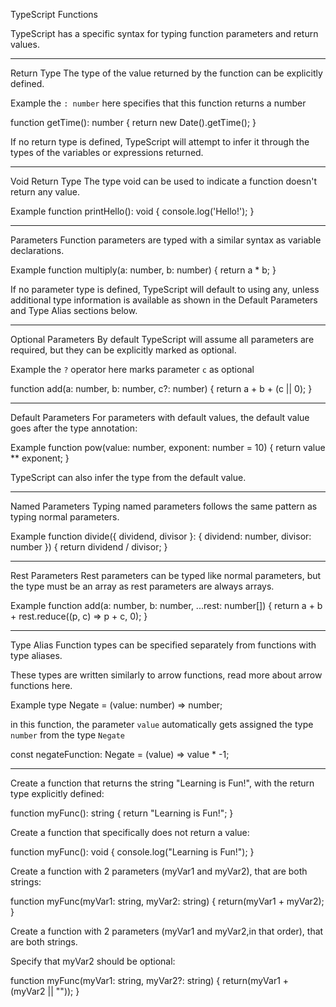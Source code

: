TypeScript Functions

TypeScript has a specific syntax for typing function parameters and return values.


________________________________________________________________________

Return Type
The type of the value returned by the function can be explicitly defined.

Example
the `: number` here specifies that this function returns a number

function getTime(): number {
  return new Date().getTime();
}

If no return type is defined, TypeScript will attempt to infer it through the types of the variables or expressions returned.


________________________________________________________________________

Void Return Type
The type void can be used to indicate a function doesn't return any value.

Example
function printHello(): void {
  console.log('Hello!');
}


________________________________________________________________________

Parameters
Function parameters are typed with a similar syntax as variable declarations.

Example
function multiply(a: number, b: number) {
  return a * b;
}

If no parameter type is defined, TypeScript will default to using any, unless additional type information is available as shown in the Default Parameters and Type Alias sections below.


________________________________________________________________________

Optional Parameters
By default TypeScript will assume all parameters are required, but they can be explicitly marked as optional.

Example
the `?` operator here marks parameter `c` as optional

function add(a: number, b: number, c?: number) {
  return a + b + (c || 0);
}


________________________________________________________________________

Default Parameters
For parameters with default values, the default value goes after the type annotation:

Example
function pow(value: number, exponent: number = 10) {
  return value ** exponent;
}

TypeScript can also infer the type from the default value.


________________________________________________________________________

Named Parameters
Typing named parameters follows the same pattern as typing normal parameters.

Example
function divide({ dividend, divisor }: { dividend: number, divisor: number }) {
  return dividend / divisor;
}


________________________________________________________________________

Rest Parameters
Rest parameters can be typed like normal parameters, but the type must be an array as rest parameters are always arrays.

Example
function add(a: number, b: number, ...rest: number[]) {
  return a + b + rest.reduce((p, c) => p + c, 0);
}


________________________________________________________________________

Type Alias
Function types can be specified separately from functions with type aliases.

These types are written similarly to arrow functions, read more about arrow functions here.

Example
type Negate = (value: number) => number;

in this function, the parameter `value` automatically gets assigned 
the type `number` from the type `Negate`

const negateFunction: Negate = (value) => value * -1;


________________________________________________________________________





Create a function that returns the string "Learning is Fun!", with the return type explicitly defined:


function myFunc(): string {
  return
 "Learning is Fun!";
}




Create a function that specifically does not return a value:


function myFunc(): void {
  console.log("Learning is Fun!");
}





Create a function with 2 parameters (myVar1 and myVar2), that are both strings:


function myFunc(myVar1: string, myVar2: string) {
  return(myVar1 + myVar2);
}





Create a function with 2 parameters (myVar1 and myVar2,in that order), that are both strings.

Specify that myVar2 should be optional:


function myFunc(myVar1: string, myVar2?: string) {
  return(myVar1 + (myVar2 || ""));
}